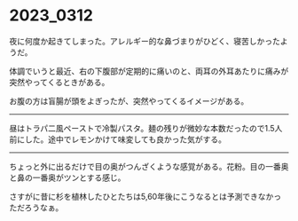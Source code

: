# 2023_0312

夜に何度か起きてしまった。アレルギー的な鼻づまりがひどく、寝苦しかったようだ。

体調でいうと最近、右の下腹部が定期的に痛いのと、両耳の外耳あたりに痛みが突然やってくるときがある。

お腹の方は盲腸が頭をよぎったが、突然やってくるイメージがある。

---

昼はトラパ二風ペーストで冷製パスタ。麺の残りが微妙な本数だったので1.5人前にした。途中でレモンかけて味変しても良かった気がする。

---

ちょっと外に出るだけで目の奥がつんざくような感覚がある。花粉。目の一番奥と鼻の一番奥がツンとする感じ。

さすがに昔に杉を植林したひとたちは5,60年後にこうなるとは予測できなかっただろうなぁ。